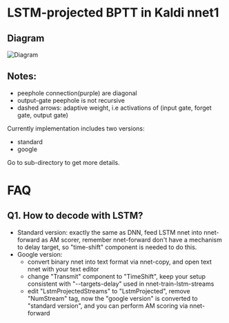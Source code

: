 # LSTM-projected BPTT in Kaldi nnet1
## Diagram
![Diagram](https://raw.githubusercontent.com/dophist/kaldi-lstm/master/misc/LSTM_DIAG_EQUATION.jpg)

## Notes:  
* peephole connection(purple) are diagonal
* output-gate peephole is not recursive
* dashed arrows: adaptive weight, i.e activations of (input gate, forget gate, output gate)

Currently implementation includes two versions:
* standard
* google

Go to sub-directory to get more details.

# FAQ
## Q1. How to decode with LSTM?
* Standard version: exactly the same as DNN, feed LSTM nnet into nnet-forward as AM scorer, remember nnet-forward don't have a mechanism to delay target, so "time-shift" component is needed to do this.
* Google version: 
	- convert binary nnet into text format via nnet-copy, and open text nnet with your text editor
	- change "Transmit" component to "TimeShift", keep your <Shift> setup consistent with "--targets-delay" used in nnet-train-lstm-streams
	- edit "LstmProjectedStreams" to "LstmProjected", remove "NumStream" tag, now the "google version" is converted to "standard version", and you can perform AM scoring via nnet-forward

